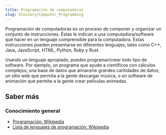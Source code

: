 ```yaml
---
title: Programación de computadoras
slug: Glossary/Computer_Programming
---
```


Programación de computadoras es un proceso de componer y organizar un conjunto de instrucciones. Éstas le indican a una computadora/software qué hacer en un lenguaje comprensible para la computadora. Estas instrucciones pueden presentarse en diferentes lenguajes, tales como C++, Java, JavaScript, HTML, Python, Ruby y Rust.

Usando un lenguaje apropiado, puedes programar/crear todo tipo de software. Por ejemplo, un programa que ayude a científicos con cálculos complejos; una base de datos que almacene grandes cantidades de datos; un sitio web que permita a la gente descargar música, o un software de animación que permita a la gente crear películas animadas.

## Saber más

### Conocimiento general

- [Programación: Wikipedia](https://es.wikipedia.org/wiki/Programaci%C3%B3n)
- [Lista de lenguajes de programación: Wikipedia](https://es.wikipedia.org/wiki/Anexo:Lenguajes_de_programaci%C3%B3n)

